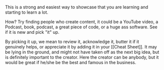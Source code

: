 This is a strong and easiest way to showcase that you are learning and starting to learn a lot. 

How? Try finding people who create content, it could be a YouTube video, a Podcast, book, podcast, a great piece of code, or a huge ass software. See if it is new and pick "it" up. 

By picking it up, we mean to review it, acknowledge it, butter it if it genuinely helps, or appreciate it by adding it in your [[Cheat Sheet]].
It may be lying in the ground, and might not have taken off as the next big idea, but is definitely important to the creator. Here the creator can be anybody, but it would be great if he/she be the best and famous in the business.